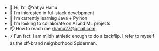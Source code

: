 - 👋 Hi, I’m @Yahya Hamu
- 👀 I’m interested in full-stack development
- 🌱 I’m currently learning Java + Python
- 💞 I’m looking to collaborate on AI and ML projects
- 📫 How to reach me yhamu27@gmail.com
- ⚡ Fun fact: I am mildly athletic enough to do a backflip. I refer to myself as the off-brand neighborhood Spiderman.

<!---
yahyahamu/yahyahamu is a ✨ special ✨ repository because its `README.md` (this file) appears on your GitHub profile.
You can click the Preview link to take a look at your changes.
--->
